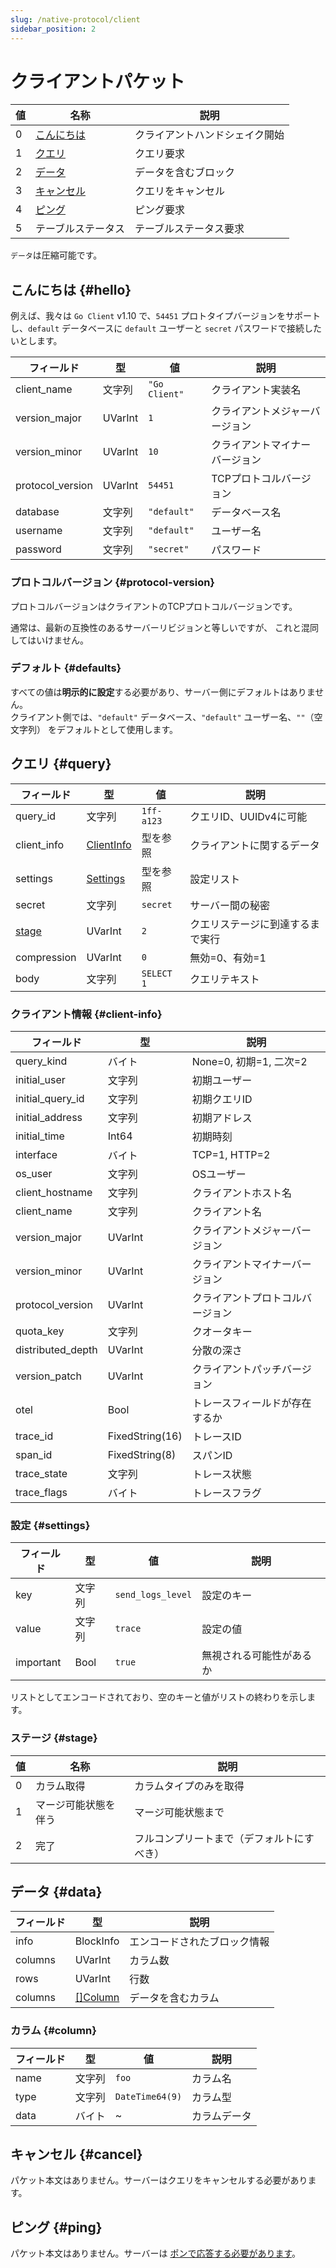 ```yaml
---
slug: /native-protocol/client
sidebar_position: 2
---
```


# クライアントパケット

| 値   | 名称                | 説明                   |
|------|--------------------|------------------------|
| 0    | [こんにちは](#hello) | クライアントハンドシェイク開始 |
| 1    | [クエリ](#query)    | クエリ要求             |
| 2    | [データ](#data)     | データを含むブロック     |
| 3    | [キャンセル](#cancel) | クエリをキャンセル      |
| 4    | [ピング](#ping)     | ピング要求             |
| 5    | テーブルステータス  | テーブルステータス要求  |

`データ`は圧縮可能です。

## こんにちは {#hello}

例えば、我々は `Go Client` v1.10 で、`54451` プロトタイプバージョンをサポートし、`default` データベースに `default` ユーザーと `secret` パスワードで接続したいとします。

| フィールド          | 型      | 値                  | 説明                        |
|---------------------|---------|---------------------|-----------------------------|
| client_name         | 文字列  | `"Go Client"`       | クライアント実装名         |
| version_major       | UVarInt | `1`                 | クライアントメジャーバージョン |
| version_minor       | UVarInt | `10`                | クライアントマイナーバージョン |
| protocol_version     | UVarInt | `54451`             | TCPプロトコルバージョン    |
| database             | 文字列  | `"default"`         | データベース名              |
| username             | 文字列  | `"default"`         | ユーザー名                  |
| password             | 文字列  | `"secret"`          | パスワード                  |

### プロトコルバージョン {#protocol-version}

プロトコルバージョンはクライアントのTCPプロトコルバージョンです。

通常は、最新の互換性のあるサーバーリビジョンと等しいですが、
これと混同してはいけません。

### デフォルト {#defaults}

すべての値は**明示的に設定**する必要があり、サーバー側にデフォルトはありません。  
クライアント側では、`"default"` データベース、`"default"` ユーザー名、`""`（空文字列） をデフォルトとして使用します。

## クエリ {#query}

| フィールド         | 型                          | 値         | 説明                     |
|--------------------|----------------------------|-------------|--------------------------|
| query_id           | 文字列                     | `1ff-a123`  | クエリID、UUIDv4に可能    |
| client_info        | [ClientInfo](#client-info) | 型を参照   | クライアントに関するデータ |
| settings           | [Settings](#settings)      | 型を参照   | 設定リスト               |
| secret             | 文字列                     | `secret`    | サーバー間の秘密        |
| [stage](#stage)    | UVarInt                    | `2`         | クエリステージに到達するまで実行 |
| compression        | UVarInt                    | `0`         | 無効=0、有効=1            |
| body               | 文字列                     | `SELECT 1`  | クエリテキスト            |

### クライアント情報 {#client-info}

| フィールド         | 型            | 説明                                   |
|--------------------|---------------|----------------------------------------|
| query_kind         | バイト        | None=0, 初期=1, 二次=2                 |
| initial_user       | 文字列       | 初期ユーザー                           |
| initial_query_id   | 文字列       | 初期クエリID                          |
| initial_address    | 文字列       | 初期アドレス                           |
| initial_time       | Int64         | 初期時刻                               |
| interface          | バイト        | TCP=1, HTTP=2                          |
| os_user            | 文字列       | OSユーザー                             |
| client_hostname    | 文字列       | クライアントホスト名                   |
| client_name        | 文字列       | クライアント名                         |
| version_major      | UVarInt       | クライアントメジャーバージョン        |
| version_minor      | UVarInt       | クライアントマイナーバージョン        |
| protocol_version    | UVarInt       | クライアントプロトコルバージョン       |
| quota_key          | 文字列       | クオータキー                           |
| distributed_depth  | UVarInt       | 分散の深さ                             |
| version_patch      | UVarInt       | クライアントパッチバージョン          |
| otel               | Bool          | トレースフィールドが存在するか         |
| trace_id           | FixedString(16) | トレースID                             |
| span_id            | FixedString(8)  | スパンID                               |
| trace_state        | 文字列       | トレース状態                           |
| trace_flags        | バイト        | トレースフラグ                         |


### 設定 {#settings}

| フィールド      | 型      | 値                   | 説明                       |
|------------------|---------|---------------------|----------------------------|
| key              | 文字列  | `send_logs_level`   | 設定のキー                |
| value            | 文字列  | `trace`             | 設定の値                  |
| important        | Bool    | `true`              | 無視される可能性があるか   |

リストとしてエンコードされており、空のキーと値がリストの終わりを示します。

### ステージ {#stage}

| 値   | 名称                  | 説明                                    |
|------|---------------------|----------------------------------------|
| 0    | カラム取得           | カラムタイプのみを取得                 |
| 1    | マージ可能状態を伴う  | マージ可能状態まで                     |
| 2    | 完了                 | フルコンプリートまで（デフォルトにすべき） |

## データ {#data}

| フィールド    | 型                   | 説明                         |
|---------------|----------------------|------------------------------|
| info          | BlockInfo            | エンコードされたブロック情報 |
| columns       | UVarInt              | カラム数                     |
| rows          | UVarInt              | 行数                         |
| columns       | [[]Column](#column)  | データを含むカラム          |

### カラム {#column}

| フィールド  | 型      | 値               | 説明      |
|-------------|---------|------------------|-----------|
| name        | 文字列  | `foo`            | カラム名  |
| type        | 文字列  | `DateTime64(9)`  | カラム型  |
| data        | バイト   | ~                | カラムデータ |

## キャンセル {#cancel}

パケット本文はありません。サーバーはクエリをキャンセルする必要があります。

## ピング {#ping}

パケット本文はありません。サーバーは [ポンで応答する必要があります](./server.md#pong)。
